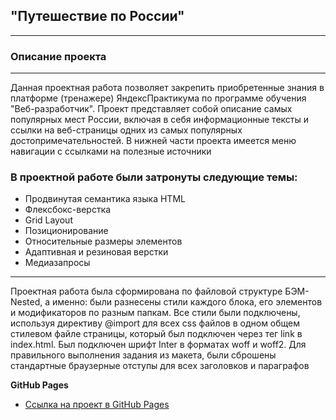 ## "Путешествие по России"
---------------------------------------------------------------------------------------------------
### Описание проекта
---------------------------------------------------------------------------------------------------
Данная проектная работа позволяет закрепить приобретенные знания в платформе (тренажере) ЯндексПрактикума по программе обучения "Веб-разработчик". Проект представляет собой описание самых популярных мест России, включая в себя информационные тексты и ссылки на веб-страницы одних из самых популярных достопримечательностей. В нижней части проекта имеется меню навигации с ссылками на полезные источники
### В проектной работе были затронуты следующие темы:
* Продвинутая семантика языка HTML
* Флексбокс-верстка
* Grid Layout
* Позиционирование
* Относительные размеры элементов
* Адаптивная и резиновая верстки
* Медиазапросы
----------------------------------------------------------------------------------------------------  
Проектная работа была сформирована по файловой структуре БЭМ-Nested, а именно: были разнесены стили каждого блока, его элементов и модификаторов по разным папкам. Все стили были подключены, используя директиву @import для всех css файлов в одном общем стилевом файле страницы, который был подключен через тег link в index.html. Был подключен шрифт Inter в форматах woff и woff2.
Для правильного выполнения задания из макета, были сброшены стандартные браузерные отступы для всех заголовков и параграфов

**GitHub Pages**

* [Ссылка на проект в GitHub Pages](https://nsotnikov16.github.io/russian-travel)
